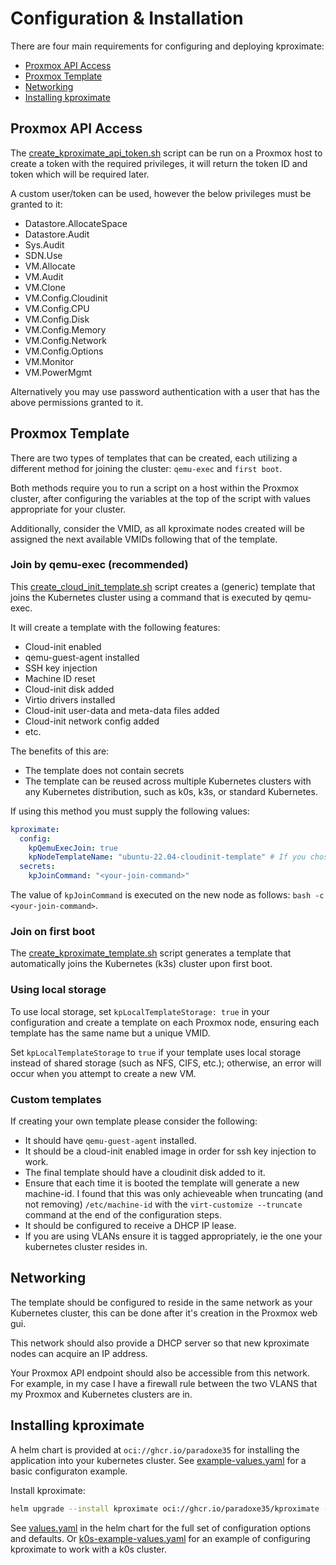 # Configuration & Installation

There are four main requirements for configuring and deploying kproximate:

- [Proxmox API Access](#proxmox-api-access)
- [Proxmox Template](#proxmox-template)
- [Networking](#networking)
- [Installing kproximate](#)

## Proxmox API Access

The [create_kproximate_api_token.sh](https://github.com/paradoxe35/kproximate/tree/main/examples/create_proxmox_api_token.sh) script can be run on a Proxmox host to create a token with the required privileges, it will return the token ID and token which will be required later.

A custom user/token can be used, however the below privileges must be granted to it:

- Datastore.AllocateSpace
- Datastore.Audit
- Sys.Audit
- SDN.Use
- VM.Allocate
- VM.Audit
- VM.Clone
- VM.Config.Cloudinit
- VM.Config.CPU
- VM.Config.Disk
- VM.Config.Memory
- VM.Config.Network
- VM.Config.Options
- VM.Monitor
- VM.PowerMgmt

Alternatively you may use password authentication with a user that has the above permissions granted to it.

## Proxmox Template

There are two types of templates that can be created, each utilizing a different method for joining the cluster: `qemu-exec` and `first boot`.

Both methods require you to run a script on a host within the Proxmox cluster, after configuring the variables at the top of the script with values appropriate for your cluster.

Additionally, consider the VMID, as all kproximate nodes created will be assigned the next available VMIDs following that of the template.

### Join by qemu-exec (recommended)

This [create_cloud_init_template.sh](https://github.com/paradoxe35/kproximate/tree/main/examples/create_cloud_init_template.sh) script creates a (generic) template that joins the Kubernetes cluster using a command that is executed by qemu-exec.

It will create a template with the following features:

- Cloud-init enabled
- qemu-guest-agent installed
- SSH key injection
- Machine ID reset
- Cloud-init disk added
- Virtio drivers installed
- Cloud-init user-data and meta-data files added
- Cloud-init network config added
- etc.

The benefits of this are:

- The template does not contain secrets
- The template can be reused across multiple Kubernetes clusters with any Kubernetes distribution, such as k0s, k3s, or standard Kubernetes.

If using this method you must supply the following values:

```yaml
kproximate:
  config:
    kpQemuExecJoin: true
    kpNodeTemplateName: "ubuntu-22.04-cloudinit-template" # If you chose Ubuntu Jammy
  secrets:
    kpJoinCommand: "<your-join-command>"
```

The value of `kpJoinCommand` is executed on the new node as follows: `bash -c <your-join-command>`.

### Join on first boot

The [create_kproximate_template.sh](https://github.com/paradoxe35/kproximate/tree/main/examples/create_kproximate_template.sh) script generates a template that automatically joins the Kubernetes (k3s) cluster upon first boot.

### Using local storage

To use local storage, set `kpLocalTemplateStorage: true` in your configuration and create a template on each Proxmox node, ensuring each template has the same name but a unique VMID.

Set `kpLocalTemplateStorage` to `true` if your template uses local storage instead of shared storage (such as NFS, CIFS, etc.); otherwise, an error will occur when you attempt to create a new VM.

### Custom templates

If creating your own template please consider the following:

- It should have `qemu-guest-agent` installed.
- It should be a cloud-init enabled image in order for ssh key injection to work.
- The final template should have a cloudinit disk added to it.
- Ensure that each time it is booted the template will generate a new machine-id. I found that this was only achieveable when truncating (and not removing) `/etc/machine-id` with the `virt-customize --truncate` command at the end of the configuration steps.
- It should be configured to receive a DHCP IP lease.
- If you are using VLANs ensure it is tagged appropriately, ie the one your kubernetes cluster resides in.

## Networking

The template should be configured to reside in the same network as your Kubernetes cluster, this can be done after it's creation in the Proxmox web gui.

This network should also provide a DHCP server so that new kproximate nodes can acquire an IP address.

Your Proxmox API endpoint should also be accessible from this network. For example, in my case I have a firewall rule between the two VLANS that my Proxmox and Kubernetes clusters are in.

## Installing kproximate

A helm chart is provided at `oci://ghcr.io/paradoxe35` for installing the application into your kubernetes cluster. See [example-values.yaml](https://github.com/paradoxe35/kproximate/tree/main/examples/example-values.yaml) for a basic configuraton example.

Install kproximate:

```bash
helm upgrade --install kproximate oci://ghcr.io/paradoxe35/kproximate -f your-values.yaml -n kproximate --create-namespace
```

See [values.yaml](https://github.com/paradoxe35/kproximate/tree/main/chart/kproximate/values.yaml) in the helm chart for the full set of configuration options and defaults.
Or [k0s-example-values.yaml](https://github.com/paradoxe35/kproximate/tree/main/examples/example-values.yaml) for an example of configuring kproximate to work with a k0s cluster.
